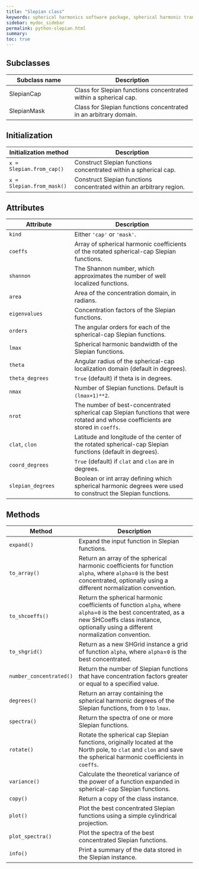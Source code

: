 ```yaml
---
title: "Slepian class"
keywords: spherical harmonics software package, spherical harmonic transform, legendre functions, multitaper spectral analysis, fortran, Python, gravity, magnetic field
sidebar: mydoc_sidebar
permalink: python-slepian.html
summary: 
toc: true
---
```


<style>
table:nth-of-type(n) {
    display:table;
    width:100%;
}
table:nth-of-type(n) th:nth-of-type(2) {
    width:65%;
}
</style>

## Subclasses

| Subclass name | Description |
| ------------- | ----------- |
| SlepianCap | Class for Slepian functions concentrated within a spherical cap.|
| SlepianMask | Class for Slepian functions concentrated in an arbitrary domain.|

## Initialization

| Initialization method | Description |
| --------------------- | ----------- |
| `x = Slepian.from_cap()` | Construct Slepian functions concentrated within a spherical cap. |
| `x = Slepian.from_mask()` | Construct Slepian functions concentrated within an arbitrary region. |

## Attributes

| Attribute | Description |
| --------- | ----------- |
| `kind` | Either `'cap'` or `'mask'`.|
| `coeffs` | Array of spherical harmonic coefficients of the rotated spherical-cap Slepian functions. |
| `shannon` | The Shannon number, which approximates the number of well localized functions. |
| `area` | Area of the concentration domain, in radians. |
| `eigenvalues` | Concentration factors of the Slepian functions. |
| `orders` | The angular orders for each of the spherical-cap Slepian functions. |
| `lmax` | Spherical harmonic bandwidth of the Slepian functions. |
| `theta` | Angular radius of the spherical-cap localization domain (default in degrees).|
| `theta_degrees` | `True` (default) if theta is in degrees. |
| `nmax` | Number of Slepian functions. Default is `(lmax+1)**2`. |
| `nrot` | The number of best-concentrated spherical cap Slepian functions that were rotated and whose coefficients are stored in `coeffs`. |
| `clat`, `clon` | Latitude and longitude of the center of the rotated spherical-cap Slepian functions (default in degrees). |
| `coord_degrees` | `True` (default) if `clat` and `clon` are in degrees.|
| `slepian_degrees` | Boolean or int array defining which spherical harmonic degrees were used to construct the Slepian functions. |

## Methods

| Method | Description |
| ------ | ----------- |
| `expand()` | Expand the input function in Slepian functions.|
| `to_array()` | Return an array of the spherical harmonic coefficients for function `alpha`, where `alpha`=`0` is the best concentrated, optionally using a different normalization convention. |
| `to_shcoeffs()` | Return the spherical harmonic coefficients of function `alpha`, where `alpha`=`0` is the best concentrated, as a new SHCoeffs class instance, optionally using a different normalization convention.|
| `to_shgrid()` | Return as a new SHGrid instance a grid of function `alpha`, where `alpha`=`0` is the best concentrated. |
| `number_concentrated()` | Return the number of Slepian functions that have concentration factors greater or equal to a specified value. |
| `degrees()` | Return an array containing the spherical harmonic degrees of the Slepian functions, from `0` to `lmax`. |
| `spectra()` | Return the spectra of one or more Slepian functions.|
| `rotate()` | Rotate the spherical cap Slepian functions, originally located at the North pole, to `clat` and `clon` and save the spherical harmonic coefficients in `coeffs`.|
| `variance()` | Calculate the theoretical variance of the power of a function expanded in spherical-cap Slepian functions. |
| `copy()` | Return a copy of the class instance. |
| `plot()` | Plot the best concentrated Slepian functions using a simple cylindrical projection. |
| `plot_spectra()` | Plot the spectra of the best concentrated Slepian functions. |
| `info()` | Print a summary of the data stored in the Slepian instance. |